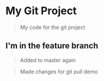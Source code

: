 # My Git Project

> My code for the git project

## I'm in the feature branch

> Added to master again

>Made changes for git pull demo


